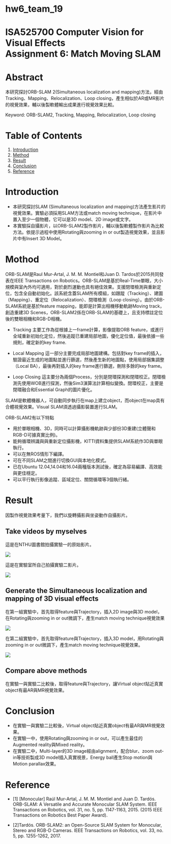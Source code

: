 # hw6_team_19
ISA525700 Computer Vision for Visual Effects<br/>Assignment 6: Match Moving SLAM<br/>
===


# Abstract
本研究探討ORB-SLAM 2(Simultaneous localization and mapping)方法，經由Tracking、Mapping、Relocalization、Loop closing，產生相似於AR或MR影片的視覺效果，輔以後製軟體輸出成果進行視覺效果比較。

Keyword: ORB-SLAM2, Tracking, Mapping, Relocalization, Loop closing



# Table of Contents
1. [Introduction](#Introduction)
2. [Method](#Method)
3. [Result](#Result) 
4. [Conclusion](#Conclusion)
5. [Reference](#Reference)


# Introduction

- 本研究探討SLAM (Simultaneous localization and mapping)方法產生影片的視覺效果。實驗必須採用SLAM方法或match moving technique，在影片中置入至少一個物體，它可以是3D model、2D image或文字。 
- 本實驗採自攝影片，以ORB-SLAM2製作影片，輔以後製軟體製作影片為比較方法。依提示過程中使用Rotating與zooming in or out製造視覺效果，並且影片中有Insert 3D Model。


# Mothod

ORB-SLAM是Raul Mur-Artal, J. M. M. Montiel和Juan D. Tardos於2015共同發表在IEEE Transactions on Robotics。ORB-SLAM是基於Real-Time單眼，大小規模與室內外均可適用，對於劇烈運動也具有絕佳效果。支援閉環檢測與重新定位，包含全自動初始化。該系統含蓋SLAM所有模組，如跟蹤（Tracking）、建圖（Mapping）、重定位（Relocalization）、閉環檢測（Loop closing）。由於ORB-SLAM系統是基於feature mapping，能即是計算出相機移動軌跡Moving track，創造重建3D Scenes，ORB-SLAM2係在ORB-SLAM的基礎上，且支持標註定位後的雙眼相機和RGB-D相機。  

-	Tracking 
主要工作為從根據上一frame計算，影像提取ORB feature，或進行全域重新初始化定位，然後追蹤已重建局部地圖，優化定位值，最後依據一些規則，確定新的key frame.   

-	Local Mapping 
這一部分主要完成局部地圖建構。包括對key frame的插入，驗證最近生成的地圖點並進行篩選，然後產生新的地圖點，使用局部捆集調整（Local BA），最後再對插入的key frame進行篩選，刪除多餘的key frame。

-	Loop Closing 
這主要分為兩個Process，分別是閉環探測和閉環校正。閉環檢測先使用WOB進行探測，然後Sim3演算法計算相似變換。閉環校正，主要是閉環融合和Essential Graph的圖片優化。

SLAM是軟體機器人，可自動同步執行在map上建立object，而object在map具有合體視覺效果。Visual SLAM須透過攝影裝置進行SLAM。

ORB-SLAM2有以下特點
- 用於單眼相機、3D，同時可以計算攝影機軌跡與少部份3D重建(立體聲和RGB-D可據真實比例)。
- 能夠循環辨識與與重新定位攝影機，KITTI資料集提供SLAM系統作3D與單眼執行。
- 可以在無ROS情形下編譯。
- 可在不同SLAM之間進行切換GUI與本地化模式。
- 已在Ubuntu 12.04,14.04和16.04兩種版本測試後，確定為容易編譯、高效能與更佳穩定。
- 可以平行執行影像追蹤、區域定位、關閉循環等3個執行緒。


# Result
因製作視覺效果考量下，我們以旋轉攝影與坐姿動作自攝影片。

## Take videos by myselves 

這是在NTHU圖書館拍攝實驗一的原始影片。

[![](http://img.youtube.com/vi/tgXU5NZu7Ak/0.jpg)](http://www.youtube.com/watch?v=tgXU5NZu7Ak "")

這是在實驗室所自己拍攝實驗二影片。

[![](http://img.youtube.com/vi/xSsBWGHv6ls/0.jpg)](http://www.youtube.com/watch?v=xSsBWGHv6ls "")


## Generate the Simultaneous localization and mapping of 3D visual effects

在第一組實驗中，首先取得feature與Trajectory，插入2D image與3D model，在Rotating與zooming in or out微調下，產生match moving technique視覺效果

[![](http://img.youtube.com/vi/xC0J4mSv2Ug/0.jpg)](http://www.youtube.com/watch?v=xC0J4mSv2Ug "")

在第二組實驗中，首先取得feature與Trajectory，插入3D model，用Rotating與zooming in or out微調下，產生match moving technique視覺效果。

[![](http://img.youtube.com/vi/Wy0xvm-Zk7U/0.jpg)](http://www.youtube.com/watch?v=Wy0xvm-Zk7U "")

## Compare above methods
 在實驗一與實驗二比較後，取得feature與Trajectory，讓Virtual object貼近真實object有最AR與MR視覺效果。


# Conclusion
-	在實驗一與實驗二比較後，Virtual object貼近真實object有最AR與MR視覺效果。
- 在實驗一中，使用Rotating與zooming in or out，可以產生最佳的Augmented reality與Mixed reality。
- 在實驗二中，Multi-layer的3D image經由alignment，配合blur、zoom out-in等技術製成3D model插入真實視景，Energy ball產生Stop motion與Motion parallax效果。

# Reference
-	 [1] [Monocular] Raúl Mur-Artal, J. M. M. Montiel and Juan D. Tardós. ORB-SLAM: A Versatile and Accurate Monocular SLAM System. IEEE Transactions on Robotics, vol. 31, no. 5, pp. 1147-1163, 2015. (2015 IEEE Transactions on Robotics Best Paper Award).

-	[2]Tardós. ORB-SLAM2: an Open-Source SLAM System for Monocular, Stereo and RGB-D Cameras. IEEE Transactions on Robotics, vol. 33, no. 5, pp. 1255-1262, 2017.




